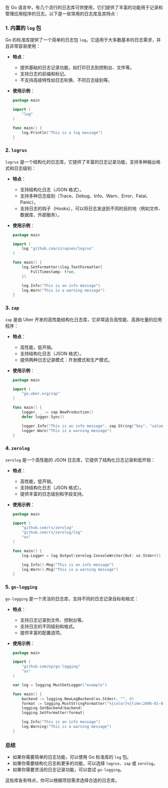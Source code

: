 在 Go 语言中，有几个流行的日志库可供使用，它们提供了丰富的功能用于记录和管理应用程序的日志。以下是一些常用的日志库及其特点：

### 1. **内置的 `log` 包**

Go 的标准库提供了一个简单的日志包 `log`。它适用于大多数基本的日志需求，并且非常容易使用：

- **特点**：
  - 提供基础的日志记录功能，如打印日志到控制台、文件等。
  - 支持日志的前缀和标记。
  - 不支持高级特性如日志轮换、不同日志级别等。

- **使用示例**：
  ```go
  package main
  
  import (
      "log"
  )
  
  func main() {
      log.Println("This is a log message")
  }
  ```

### 2. **`logrus`**

`logrus` 是一个结构化的日志库，它提供了丰富的日志记录功能，支持多种输出格式和日志级别：

- **特点**：
  - 支持结构化日志（JSON 格式）。
  - 支持多种日志级别（Trace、Debug、Info、Warn、Error、Fatal、Panic）。
  - 支持日志的钩子（Hooks），可以将日志发送到不同的目的地（例如文件、数据库、外部服务）。

- **使用示例**：
  ```go
  package main
  
  import (
      log "github.com/sirupsen/logrus"
  )
  
  func main() {
      log.SetFormatter(&log.TextFormatter{
          FullTimestamp: true,
      })
  
      log.Info("This is an info message")
      log.Warn("This is a warning message")
  }
  ```

### 3. **`zap`**

`zap` 是由 Uber 开发的高性能结构化日志库，它非常适合高性能、高吞吐量的应用程序：

- **特点**：
  - 高性能，低开销。
  - 支持结构化日志（JSON 格式）。
  - 提供两种日志记录模式：开发模式和生产模式。

- **使用示例**：
  ```go
  package main
  
  import (
      "go.uber.org/zap"
  )
  
  func main() {
      logger, _ := zap.NewProduction()
      defer logger.Sync()
  
      logger.Info("This is an info message", zap.String("key", "value"))
      logger.Warn("This is a warning message")
  }
  ```

### 4. **`zerolog`**

`zerolog` 是一个高性能的 JSON 日志库，它提供了结构化日志记录和低开销：

- **特点**：
  - 高性能，低开销。
  - 支持结构化日志（JSON 格式）。
  - 提供丰富的日志级别和字段支持。

- **使用示例**：
  ```go
  package main
  
  import (
      "github.com/rs/zerolog"
      "github.com/rs/zerolog/log"
      "os"
  )
  
  func main() {
      log.Logger = log.Output(zerolog.ConsoleWriter{Out: os.Stderr})
  
      log.Info().Msg("This is an info message")
      log.Warn().Msg("This is a warning message")
  }
  ```

### 5. **`go-logging`**

`go-logging` 是一个灵活的日志库，支持不同的日志记录目标和格式：

- **特点**：
  - 支持日志记录到文件、控制台等。
  - 支持日志的不同级别和格式。
  - 提供丰富的配置选项。

- **使用示例**：
  ```go
  package main
  
  import (
      "github.com/op/go-logging"
      "os"
  )
  
  var log = logging.MustGetLogger("example")
  
  func main() {
      backend := logging.NewLogBackend(os.Stderr, "", 0)
      format := logging.MustStringFormatter("%{color}%{time:2006-01-02 15:04:05} %{level:.4s} %{message}%{color:reset}")
      logging.SetBackend(backend)
      logging.SetFormatter(format)
  
      log.Info("This is an info message")
      log.Warning("This is a warning message")
  }
  ```

### 总结

- 如果你需要简单的日志功能，可以使用 Go 标准库的 `log` 包。
- 如果你需要结构化日志和更多的功能，可以选择 `logrus`、`zap` 或 `zerolog`。
- 如果你需要灵活的日志记录功能，可以尝试 `go-logging`。

这些库各有特点，你可以根据项目需求选择合适的日志库。